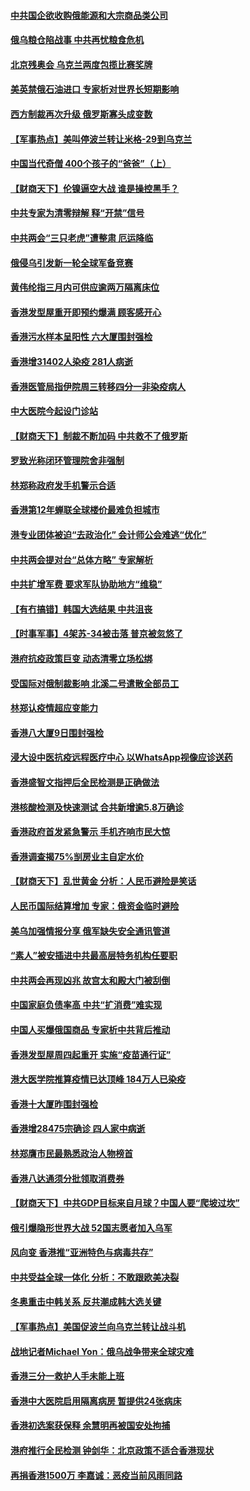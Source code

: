 #### [中共国企欲收购俄能源和大宗商品类公司](../pages/nsc415/n13641699.md) 
#### [俄乌粮仓陷战事 中共再忧粮食危机](../pages/nsc415/n13641640.md) 
#### [北京残奥会 乌克兰两度包揽比赛奖牌](../pages/nsc415/n13641596.md) 
#### [美英禁俄石油进口 专家析对世界长短期影响](../pages/nsc415/n13641574.md) 
#### [西方制裁再次升级 俄罗斯寡头成变数](../pages/nsc415/n13641455.md) 
#### [【军事热点】美叫停波兰转让米格-29到乌克兰](../pages/nsc415/n13640407.md) 
#### [中国当代奇僧 400个孩子的“爸爸”（上）](../pages/nsc415/n13639845.md) 
#### [【财商天下】伦镍逼空大战 谁是操控黑手？](../pages/nsc415/n13640138.md) 
#### [中共专家为清零辩解 释“开禁”信号](../pages/nsc415/n13639729.md) 
#### [中共两会“三只老虎”遭整肃 厄运降临](../pages/nsc415/n13639544.md) 
#### [俄侵乌引发新一轮全球军备竞赛](../pages/nsc415/n13639231.md) 
#### [黄伟纶指三月内可供应逾两万隔离床位](../pages/nsc415/n13637892.md) 
#### [香港发型屋重开即预约爆满 顾客感开心](../pages/nsc415/n13637872.md) 
#### [香港污水样本呈阳性 六大厦围封强检](../pages/nsc415/n13637863.md) 
#### [香港增31402人染疫 281人病逝](../pages/nsc415/n13637832.md) 
#### [香港医管局指伊院周三转移四分一非染疫病人](../pages/nsc415/n13637805.md) 
#### [中大医院今起设门诊站](../pages/nsc415/n13637786.md) 
#### [【财商天下】制裁不断加码 中共救不了俄罗斯](../pages/nsc415/n13637209.md) 
#### [罗致光称闭环管理院舍非强制](../pages/nsc415/n13637758.md) 
#### [林郑称政府发手机警示合适](../pages/nsc415/n13637715.md) 
#### [香港第12年蝉联全球楼价最难负担城市](../pages/nsc415/n13637195.md) 
#### [港专业团体被迫“去政治化” 会计师公会难逃“优化”](../pages/nsc415/n13637271.md) 
#### [中共两会提对台“总体方略” 专家解析](../pages/nsc415/n13637095.md) 
#### [中共扩增军费 要求军队协助地方“维稳”](../pages/nsc415/n13637020.md) 
#### [【有冇搞错】韩国大选结果 中共沮丧](../pages/nsc415/n13634855.md) 
#### [【时事军事】4架苏-34被击落 普京被忽悠了](../pages/nsc415/n13634344.md) 
#### [港府抗疫政策巨变 动态清零立场松绑](../pages/nsc415/n13635169.md) 
#### [受国际对俄制裁影响 北溪二号遣散全部员工](../pages/nsc415/n13634956.md) 
#### [林郑认疫情超应变能力](../pages/nsc415/n13634967.md) 
#### [香港八大厦9日围封强检](../pages/nsc415/n13634936.md) 
#### [浸大设中医抗疫远程医疗中心 以WhatsApp视像应诊送药](../pages/nsc415/n13634934.md) 
#### [香港盛智文指押后全民检测是正确做法](../pages/nsc415/n13634919.md) 
#### [港核酸检测及快速测试 合共新增逾5.8万确诊](../pages/nsc415/n13634918.md) 
#### [香港政府首发紧急警示 手机齐响市民大惊](../pages/nsc415/n13634909.md) 
#### [香港调查揭75%㓥房业主自定水价](../pages/nsc415/n13634886.md) 
#### [【财商天下】乱世黄金 分析：人民币避险是笑话](../pages/nsc415/n13634317.md) 
#### [人民币国际结算增加 专家：俄资金临时避险](../pages/nsc415/n13634676.md) 
#### [美乌加强情报分享 俄军缺失安全通讯管道](../pages/nsc415/n13634623.md) 
#### [“素人”被安插进中共最高层特务机构任要职](../pages/nsc415/n13634243.md) 
#### [中共两会再现凶兆 故宫太和殿大门被刮倒](../pages/nsc415/n13634177.md) 
#### [中国家庭负债率高 中共“扩消费”难实现](../pages/nsc415/n13634124.md) 
#### [中国人买爆俄国商品 专家析中共背后推动](../pages/nsc415/n13634066.md) 
#### [香港发型屋周四起重开 实施“疫苗通行证”](../pages/nsc415/n13631901.md) 
#### [港大医学院推算疫情已达顶峰 184万人已染疫](../pages/nsc415/n13631858.md) 
#### [香港十大厦昨围封强检](../pages/nsc415/n13631816.md) 
#### [香港增28475宗确诊 四人家中病逝](../pages/nsc415/n13631774.md) 
#### [林郑膺市民最熟悉政治人物榜首](../pages/nsc415/n13631732.md) 
#### [香港八达通须分批领取消费券](../pages/nsc415/n13631699.md) 
#### [【财商天下】中共GDP目标来自月球？中国人要“爬坡过坎”](../pages/nsc415/n13631356.md) 
#### [俄引爆隐形世界大战 52国志愿者加入乌军](../pages/nsc415/n13628893.md) 
#### [风向变 香港推“亚洲特色与病毒共存”](../pages/nsc415/n13628817.md) 
#### [中共受益全球一体化 分析：不敢跟欧美决裂](../pages/nsc415/n13631006.md) 
#### [冬奥重击中韩关系 反共潮成韩大选关键](../pages/nsc415/n13630921.md) 
#### [【军事热点】美国促波兰向乌克兰转让战斗机](../pages/nsc415/n13629157.md) 
#### [战地记者Michael Yon：俄乌战争带来全球灾难](../pages/nsc415/n13629649.md) 
#### [香港三分一救护人手未能上班](../pages/nsc415/n13629630.md) 
#### [香港中大医院启用隔离病房 暂提供24张病床](../pages/nsc415/n13629616.md) 
#### [香港初选案获保释 余慧明再被国安处拘捕](../pages/nsc415/n13629606.md) 
#### [港府推行全民检测 钟剑华：北京政策不适合香港现状](../pages/nsc415/n13629597.md) 
#### [再捐香港1500万 李嘉诚：恶疫当前风雨同路](../pages/nsc415/n13629583.md) 

